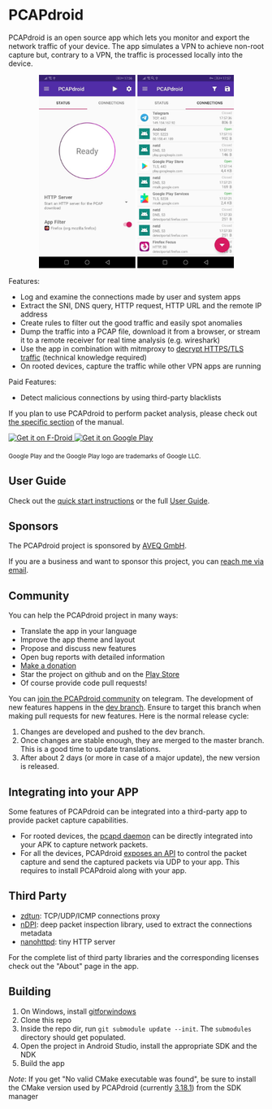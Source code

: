 # PCAPdroid

PCAPdroid is an open source app which lets you monitor and export the network traffic of your device. The app simulates a VPN to achieve non-root capture but, contrary to a VPN, the traffic is processed locally into the device.

<p align="center">
<img src="https://raw.githubusercontent.com/emanuele-f/PCAPdroid/master/fastlane/metadata/android/en-US/images/phoneScreenshots/1.jpg" width="190" />
<img src="https://raw.githubusercontent.com/emanuele-f/PCAPdroid/master/fastlane/metadata/android/en-US/images/phoneScreenshots/2.jpg" width="190" />
</p>

Features:

- Log and examine the connections made by user and system apps
- Extract the SNI, DNS query, HTTP request, HTTP URL and the remote IP address
- Create rules to filter out the good traffic and easily spot anomalies
- Dump the traffic into a PCAP file, download it from a browser, or stream it to a remote receiver for real time analysis (e.g. wireshark)
- Use the app in combination with mitmproxy to [decrypt HTTPS/TLS traffic](https://emanuele-f.github.io/PCAPdroid/tls_decryption) (technical knowledge required)
- On rooted devices, capture the traffic while other VPN apps are running

Paid Features:

- Detect malicious connections by using third-party blacklists

If you plan to use PCAPdroid to perform packet analysis, please check out <a href='https://emanuele-f.github.io/PCAPdroid/quick_start#14-packet-analysis'>the specific section</a> of the manual.

<a href="https://f-droid.org/packages/com.emanuelef.remote_capture">
    <img src="https://fdroid.gitlab.io/artwork/badge/get-it-on.png"
    alt="Get it on F-Droid"
    height="80">
</a> <a href='https://play.google.com/store/apps/details?id=com.emanuelef.remote_capture'><img height="80" alt='Get it on Google Play' src='https://play.google.com/intl/en_us/badges/static/images/badges/en_badge_web_generic.png'/></a>

<sub>Google Play and the Google Play logo are trademarks of Google LLC.</sub>

## User Guide

Check out the [quick start instructions](https://emanuele-f.github.io/PCAPdroid/quick_start) or the full [User Guide](https://emanuele-f.github.io/PCAPdroid).

## Sponsors

The PCAPdroid project is sponsored by [AVEQ GmbH](https://aveq.info).

If you are a business and want to sponsor this project, you can [reach me via email](mailto:black.silver@hotmail.it?subject=PCAPdroid%20sponsorship).

## Community

You can help the PCAPdroid project in many ways:

- Translate the app in your language
- Improve the app theme and layout
- Propose and discuss new features
- Open bug reports with detailed information
- [Make a donation](https://emanuele-f.github.io/PCAPdroid/donate)
- Star the project on github and on the [Play Store](https://play.google.com/store/apps/details?id=com.emanuelef.remote_capture)
- Of course provide code pull requests!

You can [join the PCAPdroid community](https://t.me/PCAPdroid) on telegram.
The development of new features happens in the [dev branch](https://github.com/emanuele-f/PCAPdroid/tree/dev). Ensure to target this branch when making pull requests for new features. Here is the normal release cycle:

1. Changes are developed and pushed to the dev branch.
2. Once changes are stable enough, they are merged to the master branch. This is a good time to update translations.
3. After about 2 days (or more in case of a major update), the new version is released.

## Integrating into your APP

Some features of PCAPdroid can be integrated into a third-party app to provide packet capture capabilities.

- For rooted devices, the [pcapd daemon](https://github.com/emanuele-f/PCAPdroid/tree/master/app/src/main/jni/pcapd) can be directly integrated into your APK to capture network packets.
- For all the devices, PCAPdroid [exposes an API](https://github.com/emanuele-f/PCAPdroid/blob/master/docs/app_api.md) to control the packet capture and send the captured packets via UDP to your app. This requires to install PCAPdroid along with your app.

## Third Party

- [zdtun](https://github.com/emanuele-f/zdtun): TCP/UDP/ICMP connections proxy
- [nDPI](https://github.com/ntop/nDPI): deep packet inspection library, used to extract the connections metadata
- [nanohttpd](https://github.com/NanoHttpd/nanohttpd): tiny HTTP server

For the complete list of third party libraries and the corresponding licenses check out the "About" page in the app.

## Building

1. On Windows, install [gitforwindows](https://gitforwindows.org)
2. Clone this repo
3. Inside the repo dir, run `git submodule update --init`. The `submodules` directory should get populated.
4. Open the project in Android Studio, install the appropriate SDK and the NDK
5. Build the app

*Note*: If you get "No valid CMake executable was found", be sure to install the CMake version used by PCAPdroid (currently [3.18.1](https://github.com/emanuele-f/PCAPdroid/blob/master/app/build.gradle)) from the SDK manager

